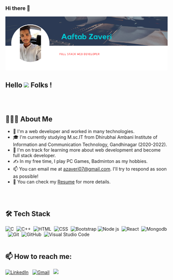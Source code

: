 ### Hi there 👋
![BannerGIF](./GITProfile.png)

<h2>Hello <img src="https://raw.githubusercontent.com/MartinHeinz/MartinHeinz/master/wave.gif" width="30px"> Folks !</h2>
<br/>
<br/>


<h2>👨🏻‍💻  About Me </h2>

- 👀 I'm a web developer and worked in many technologies.
- 🎓  I'm currently studying M.sc.IT from Dhirubhai Ambani Institute of Information and Communication Technology, Gandhinagar (2020-2022).
- 🌱 I'm on track for learning more about web development and become full stack developer.
- ✍️  In my free time, I play PC Games, Badminton as my hobbies.
- 📫 You can email me at azaveri07@gmail.com. I'll try to respond as soon as possible!
- 📄  You can check my [Resume](https://drive.google.com/file/d/1AqK8RLsGiFnhrusQRirqE4moR4FfNxP1/view?usp=sharing "Resume") for more details.
<br/>
<br/>

<h2>🛠 Tech Stack</h2>

![C](https://img.shields.io/badge/-C-05122A?style=flat&logo=C&logoColor=A8B9CC)&nbsp;
![C++](https://img.shields.io/badge/-C++-05122A?style=flat&logo=C%2B%2B&logoColor=00599C)&nbsp;
![HTML](https://img.shields.io/badge/-HTML-05122A?style=flat&logo=HTML5)&nbsp;
![CSS](https://img.shields.io/badge/-CSS-05122A?style=flat&logo=CSS3&logoColor=1572B6)&nbsp;
![Bootstrap](https://img.shields.io/badge/-Bootstrap-05122A?style=flat&logo=bootstrap&logoColor=563D7C)
![Node js](https://img.shields.io/badge/-Node%20Js-05122A?style=flat&logo=nodejs)&nbsp;
![React](https://img.shields.io/badge/-React-05122A?style=flat&logo=react)&nbsp;
![Mongodb](https://img.shields.io/badge/-Mongo%20DB-05122A?style=flat&logo=mongodb)&nbsp;
![Git](https://img.shields.io/badge/-Git-05122A?style=flat&logo=git)&nbsp;
![GitHub](https://img.shields.io/badge/-GitHub-05122A?style=flat&logo=github)&nbsp;
![Visual Studio Code](https://img.shields.io/badge/-Visual%20Studio%20Code-05122A?style=flat&logo=visual-studio-code&logoColor=007ACC)&nbsp;
<br/>
<br/>

<h2>📫  How to reach me:</h2>
 
<a href="https://www.linkedin.com/in/aaftab-zaveri-393a741b2/"><img alt="LinkedIn" src="https://img.shields.io/badge/linkedin%20-%230077B5.svg?&style=flat&logo=linkedin&logoColor=white"/></a> &nbsp;
<a href="mailto:azaveri07@gmail.com"><img alt="Gmail" src="https://img.shields.io/badge/Gmail-D14836?style=flat&logo=gmail&logoColor=white" /></a> &nbsp;
<a href="https://www.instagram.com/aaftab_zaveri/"><img src="https://img.shields.io/badge/-@aaftab_zaveri_-E4405F?style=flat&logo=Instagram&logoColor=white"/></a> &nbsp;

